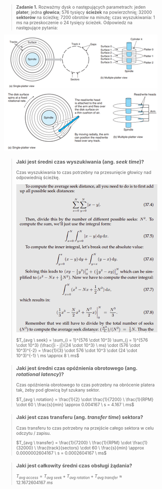 > **Zadanie 1.** Rozważmy dysk o następujących parametrach: jeden **plater**; jedna **głowica**; 576 tysięcy **ścieżek** na powierzchnię; 32000 **sektorów** na ścieżkę; 7200 obrotów na minutę; czas wyszukiwania: 1 ms na przeskoczenie o 24 tysięcy ścieżek. Odpowiedz na następujące pytania:

![Disk geometry](zadanie1.1.png)  
![Disk dynamics](zadanie1.2.png)



> ### Jaki jest średni **czas wyszukiwania** (ang. *seek time*)?
>
> Czas wyszukiwania to czas potrzebny na przesunięcie głowicy nad odpowiednią ścieżkę.  
>
> ![Average seek distance](zadanie1.3.png)
>
> $T_{avg \ seek} = \sum_{i = 1}^{576 \cdot 10^3} \sum_{j = 1}^{576 \cdot 10^3} (\frac{|i - j|}{24 \cdot 10^3} \ ms) \cdot (576 \cdot 10^3)^{-2} = \frac{1}{3} \cdot 576 \cdot 10^3 \cdot (24 \cdot 10^3)^{-1} \ ms \approx 8 \ ms$



> ### Jaki jest średni czas **opóźnienia obrotowego** (ang. *rotational latency*)?
>
> Czas opóźnienia obrotowego to czas potrzebny na obrócenie platera tak, żeby pod głowicą był szukany sektor.
>
> $T_{avg \ rotation} = \frac{1}{2} \cdot \frac{1}{7200} \ \frac{1}{RPM} \cdot 60 \ \frac{s}{min} \approx 0.004167 \ s = 4.167 \ ms$



> ### Jaki jest **czas transferu** (ang. *transfer time*) sektora?
>
> Czas transferu to czas potrzebny na przejście całego sektora w celu odczytu / zapisu.
>
> $T_{avg \ transfer} = \frac{1}{7200} \ \frac{1}{RPM} \cdot \frac{1}{32000} \ \frac{track}{sectors} \cdot 60 \ \frac{s}{min} \approx 0.0000002604167 \ s = 0.0002604167 \ ms$



> ### Jaki jest całkowity średni czas obsługi żądania?
>
> $T_{avg \ access} = T_{avg \ seek} + T_{avg \ rotation} + T_{avg \ transfer} \approx 12.1672604167 \ ms$